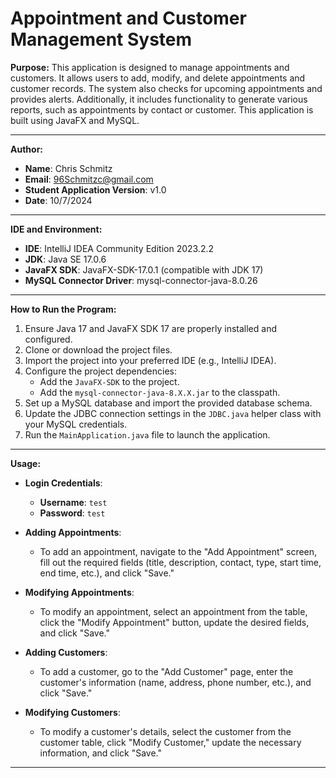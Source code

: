 # Appointment and Customer Management System

**Purpose:**
This application is designed to manage appointments and customers. It allows users to add, modify, and delete appointments and customer records. The system also checks for upcoming appointments and provides alerts. Additionally, it includes functionality to generate various reports, such as appointments by contact or customer. This application is built using JavaFX and MySQL.

---

**Author:**
- **Name**: Chris Schmitz
- **Email**: 96Schmitzc@gmail.com
- **Student Application Version**: v1.0
- **Date**: 10/7/2024

---

**IDE and Environment:**
- **IDE**: IntelliJ IDEA Community Edition 2023.2.2
- **JDK**: Java SE 17.0.6
- **JavaFX SDK**: JavaFX-SDK-17.0.1 (compatible with JDK 17)
- **MySQL Connector Driver**: mysql-connector-java-8.0.26

---

**How to Run the Program:**
1. Ensure Java 17 and JavaFX SDK 17 are properly installed and configured.
2. Clone or download the project files.
3. Import the project into your preferred IDE (e.g., IntelliJ IDEA).
4. Configure the project dependencies:
    - Add the `JavaFX-SDK` to the project.
    - Add the `mysql-connector-java-8.X.X.jar` to the classpath.
5. Set up a MySQL database and import the provided database schema.
6. Update the JDBC connection settings in the `JDBC.java` helper class with your MySQL credentials.
7. Run the `MainApplication.java` file to launch the application.

---

**Usage:**
- **Login Credentials**:
    - **Username**: `test`
    - **Password**: `test`

- **Adding Appointments**:
    - To add an appointment, navigate to the "Add Appointment" screen, fill out the required fields (title, description, contact, type, start time, end time, etc.), and click "Save."

- **Modifying Appointments**:
    - To modify an appointment, select an appointment from the table, click the "Modify Appointment" button, update the desired fields, and click "Save."

- **Adding Customers**:
    - To add a customer, go to the "Add Customer" page, enter the customer's information (name, address, phone number, etc.), and click "Save."

- **Modifying Customers**:
    - To modify a customer's details, select the customer from the customer table, click "Modify Customer," update the necessary information, and click "Save."

---







